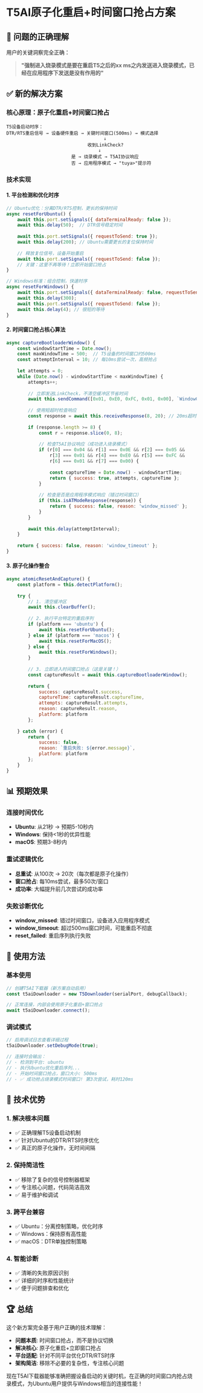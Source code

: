 # T5AI原子化重启+时间窗口抢占方案

## 🎯 问题的正确理解

用户的关键洞察完全正确：
> **"强制进入烧录模式是要在重启T5之后的xx ms之内发送进入烧录模式，已经在应用程序下发送是没有作用的"**

## ✅ 新的解决方案

### 核心原理：原子化重启+时间窗口抢占

```
T5设备启动时序：
DTR/RTS重启信号 → 设备硬件重启 → 关键时间窗口(500ms) → 模式选择
                                    ↓
                              收到LinkCheck?
                                  ↓
                        是 → 烧录模式 → T5AI协议响应
                        否 → 应用程序模式 → "tuya>"提示符
```

### 技术实现

#### 1. 平台检测和优化时序

```javascript
// Ubuntu优化：分离DTR/RTS控制，更长的保持时间
async resetForUbuntu() {
    await this.port.setSignals({ dataTerminalReady: false });
    await this.delay(50);  // DTR信号稳定时间
    
    await this.port.setSignals({ requestToSend: true });
    await this.delay(200); // Ubuntu需要更长的复位保持时间
    
    // 释放复位信号，设备开始重启
    await this.port.setSignals({ requestToSend: false });
    // 关键：这里不再等待！立即开始窗口抢占
}

// Windows标准：组合控制，快速时序
async resetForWindows() {
    await this.port.setSignals({ dataTerminalReady: false, requestToSend: true });
    await this.delay(300);
    await this.port.setSignals({ requestToSend: false });
    await this.delay(4); // 很短的等待
}
```

#### 2. 时间窗口抢占核心算法

```javascript
async captureBootloaderWindow() {
    const windowStartTime = Date.now();
    const maxWindowTime = 500;  // T5设备的时间窗口约500ms
    const attemptInterval = 10; // 每10ms尝试一次，高频抢占
    
    let attempts = 0;
    while (Date.now() - windowStartTime < maxWindowTime) {
        attempts++;
        
        // 立即发送LinkCheck，不清空缓冲区节省时间
        await this.sendCommand([0x01, 0xE0, 0xFC, 0x01, 0x00], `WindowCapture_${attempts}`);
        
        // 使用短超时检查响应
        const response = await this.receiveResponse(8, 20); // 20ms超时
        
        if (response.length >= 8) {
            const r = response.slice(0, 8);
            
            // 检查T5AI协议响应（成功进入烧录模式）
            if (r[0] === 0x04 && r[1] === 0x0E && r[2] === 0x05 && 
                r[3] === 0x01 && r[4] === 0xE0 && r[5] === 0xFC && 
                r[6] === 0x01 && r[7] === 0x00) {
                
                const captureTime = Date.now() - windowStartTime;
                return { success: true, attempts, captureTime };
            }
            
            // 检查是否是应用程序模式响应（错过时间窗口）
            if (this.isATModeResponse(response)) {
                return { success: false, reason: 'window_missed' };
            }
        }
        
        await this.delay(attemptInterval);
    }
    
    return { success: false, reason: 'window_timeout' };
}
```

#### 3. 原子化操作整合

```javascript
async atomicResetAndCapture() {
    const platform = this.detectPlatform();
    
    try {
        // 1. 清空缓冲区
        await this.clearBuffer();
        
        // 2. 执行平台特定的重启序列
        if (platform === 'ubuntu') {
            await this.resetForUbuntu();
        } else if (platform === 'macos') {
            await this.resetForMacOS();
        } else {
            await this.resetForWindows();
        }
        
        // 3. 立即进入时间窗口抢占（这是关键！）
        const captureResult = await this.captureBootloaderWindow();
        
        return {
            success: captureResult.success,
            captureTime: captureResult.captureTime,
            attempts: captureResult.attempts,
            reason: captureResult.reason,
            platform: platform
        };
        
    } catch (error) {
        return {
            success: false,
            reason: `重启失败: ${error.message}`,
            platform: platform
        };
    }
}
```

## 📊 预期效果

### 连接时间优化
- **Ubuntu**: 从21秒 → 预期5-10秒内
- **Windows**: 保持<1秒的优异性能
- **macOS**: 预期3-8秒内

### 重试逻辑优化
- **总重试**: 从100次 → 20次（每次都是原子化操作）
- **窗口抢占**: 每10ms尝试，最多50次/窗口
- **成功率**: 大幅提升前几次尝试的成功率

### 失败诊断优化
- **window_missed**: 错过时间窗口，设备进入应用程序模式
- **window_timeout**: 超过500ms窗口时间，可能重启不彻底
- **reset_failed**: 重启序列执行失败

## 🚀 使用方法

### 基本使用
```javascript
// 创建T5AI下载器（新方案自动启用）
const t5aiDownloader = new T5Downloader(serialPort, debugCallback);

// 正常连接，内部会使用原子化重启+窗口抢占
await t5aiDownloader.connect();
```

### 调试模式
```javascript
// 启用调试日志查看详细过程
t5aiDownloader.setDebugMode(true);

// 连接时会输出：
// - 检测到平台: ubuntu
// - 执行Ubuntu优化重启序列...
// - 开始时间窗口抢占，窗口大小: 500ms
// - ✅ 成功抢占烧录模式时间窗口! 第3次尝试，耗时120ms
```

## 🎉 技术优势

### 1. 解决根本问题
- ✅ 正确理解T5设备启动机制
- ✅ 针对Ubuntu的DTR/RTS时序优化
- ✅ 真正的原子化操作，无时间间隔

### 2. 保持简洁性
- ✅ 移除了复杂的信号控制器框架
- ✅ 专注核心问题，代码简洁高效
- ✅ 易于维护和调试

### 3. 跨平台兼容
- ✅ Ubuntu：分离控制策略，优化时序
- ✅ Windows：保持原有高性能
- ✅ macOS：DTR单独控制策略

### 4. 智能诊断
- ✅ 清晰的失败原因识别
- ✅ 详细的时序和性能统计
- ✅ 便于问题排查和优化

## 🏆 总结

这个新方案完全基于用户正确的技术理解：
- **问题本质**: 时间窗口抢占，而不是协议切换
- **解决核心**: 原子化重启+立即窗口抢占
- **平台适配**: 针对不同平台优化DTR/RTS时序
- **架构简洁**: 移除不必要的复杂性，专注核心问题

现在T5AI下载器能够准确把握设备启动的关键时机，在正确的时间窗口内抢占烧录模式，为Ubuntu用户提供与Windows相当的连接性能！